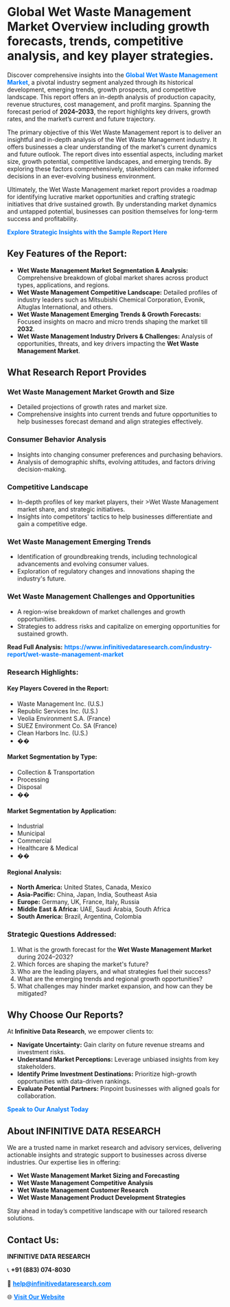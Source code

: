 <h1>Global Wet Waste Management Market Overview including growth forecasts, trends, competitive analysis, and key player strategies.</h1>
<p>
Discover comprehensive insights into the 
<a href="https://www.infinitivedataresearch.com/industry-report/wet-waste-management-market" rel="dofollow" style="color: #007BFF; text-decoration: none;"><strong>Global Wet Waste Management Market</strong></a>, a pivotal industry segment analyzed through its historical development, emerging trends, growth prospects, and competitive landscape. This report offers an in-depth analysis of production capacity, revenue structures, cost management, and profit margins. Spanning the forecast period of <strong>2024–2033</strong>, the report highlights key drivers, growth rates, and the market’s current and future trajectory.
</p>
<p>
The primary objective of this Wet Waste Management report is to deliver an insightful and in-depth analysis of the Wet Waste Management industry. It offers businesses a clear understanding of the market's current dynamics and future outlook. The report dives into essential aspects, including market size, growth potential, competitive landscapes, and emerging trends. By exploring these factors comprehensively, stakeholders can make informed decisions in an ever-evolving business environment.
</p>
<p>
Ultimately, the Wet Waste Management market report provides a roadmap for identifying lucrative market opportunities and crafting strategic initiatives that drive sustained growth. By understanding market dynamics and untapped potential, businesses can position themselves for long-term success and profitability.
</p>
<p>
<a href="https://www.infinitivedataresearch.com/request-sample/reportId=108402" style="color: #007BFF; text-decoration: none;"><strong>Explore Strategic Insights with the Sample Report Here</strong></a>
</p>

<h2>Key Features of the Report:</h2>
<ul>
<li><strong>Wet Waste Management Market Segmentation & Analysis:</strong> Comprehensive breakdown of global market shares across product types, applications, and regions.</li>
<li><strong>Wet Waste Management Competitive Landscape:</strong> Detailed profiles of industry leaders such as Mitsubishi Chemical Corporation, Evonik, Altuglas International, and others.</li>
<li><strong>Wet Waste Management Emerging Trends & Growth Forecasts:</strong> Focused insights on macro and micro trends shaping the market till <strong>2032</strong>.</li>
<li><strong>Wet Waste Management Industry Drivers & Challenges:</strong> Analysis of opportunities, threats, and key drivers impacting the <strong>Wet Waste Management Market</strong>.</li>
</ul>

<h2>What Research Report Provides</h2>
<h3>Wet Waste Management Market Growth and Size</h3>
<ul>
<li>Detailed projections of growth rates and market size.</li>
<li>Comprehensive insights into current trends and future opportunities to help businesses forecast demand and align strategies effectively.</li>
</ul>

<h3>Consumer Behavior Analysis</h3>
<ul>
<li>Insights into changing consumer preferences and purchasing behaviors.</li>
<li>Analysis of demographic shifts, evolving attitudes, and factors driving decision-making.</li>
</ul>

<h3>Competitive Landscape</h3>
<ul>
<li>In-depth profiles of key market players, their >Wet Waste Management market share, and strategic initiatives.</li>
<li>Insights into competitors' tactics to help businesses differentiate and gain a competitive edge.</li>
</ul>

<h3>Wet Waste Management Emerging Trends</h3>
<ul>
<li>Identification of groundbreaking trends, including technological advancements and evolving consumer values.</li>
<li>Exploration of regulatory changes and innovations shaping the industry's future.</li>
</ul>

<h3>Wet Waste Management Challenges and Opportunities</h3>
<ul>
<li>A region-wise breakdown of market challenges and growth opportunities.</li>
<li>Strategies to address risks and capitalize on emerging opportunities for sustained growth.</li>
</ul>
<p><strong>Read Full Analysis:</strong> <a href="https://www.infinitivedataresearch.com/industry-report/wet-waste-management-market" rel="dofollow" style="color: #007BFF; text-decoration: none;"><strong>https://www.infinitivedataresearch.com/industry-report/wet-waste-management-market</strong></a></p>
<h3>Research Highlights:</h3>
<h4>Key Players Covered in the Report:</h4>
<ul><li>Waste Management Inc. (U.S.)</li><li>Republic Services Inc. (U.S.)</li><li>Veolia Environment S.A. (France)</li><li>SUEZ Environment Co. SA (France)</li><li>Clean Harbors Inc. (U.S.)</li><li>��</li></ul>
<h4>Market Segmentation by Type:</h4>
<ul><li>Collection &amp; Transportation</li><li>Processing</li><li>Disposal</li><li>��</li></ul>
<h4>Market Segmentation by Application:</h4>
<ul><li>Industrial</li><li>Municipal</li><li>Commercial</li><li>Healthcare &amp; Medical</li><li>��</li></ul>

<h4>Regional Analysis:</h4>
<ul>
<li><strong>North America:</strong> United States, Canada, Mexico</li>
<li><strong>Asia-Pacific:</strong> China, Japan, India, Southeast Asia</li>
<li><strong>Europe:</strong> Germany, UK, France, Italy, Russia</li>
<li><strong>Middle East & Africa:</strong> UAE, Saudi Arabia, South Africa</li>
<li><strong>South America:</strong> Brazil, Argentina, Colombia</li>
</ul>

<h3>Strategic Questions Addressed:</h3>
<ol>
<li>What is the growth forecast for the <strong>Wet Waste Management Market</strong> during 2024–2032?</li>
<li>Which forces are shaping the market's future?</li>
<li>Who are the leading players, and what strategies fuel their success?</li>
<li>What are the emerging trends and regional growth opportunities?</li>
<li>What challenges may hinder market expansion, and how can they be mitigated?</li>
</ol>

<h2>Why Choose Our Reports?</h2>
<p>At <strong>Infinitive Data Research</strong>, we empower clients to:</p>
<ul>
<li><strong>Navigate Uncertainty:</strong> Gain clarity on future revenue streams and investment risks.</li>
<li><strong>Understand Market Perceptions:</strong> Leverage unbiased insights from key stakeholders.</li>
<li><strong>Identify Prime Investment Destinations:</strong> Prioritize high-growth opportunities with data-driven rankings.</li>
<li><strong>Evaluate Potential Partners:</strong> Pinpoint businesses with aligned goals for collaboration.</li>
</ul>
<p><a href="https://www.infinitivedataresearch.com/industry-report/wet-waste-management-market" rel="dofollow" style="color: #007BFF; text-decoration: none;"><strong>Speak to Our Analyst Today</strong></a></p>

<h2>About INFINITIVE DATA RESEARCH</h2>
<p>We are a trusted name in market research and advisory services, delivering actionable insights and strategic support to businesses across diverse industries. Our expertise lies in offering:</p>
<ul>
<li><strong>Wet Waste Management Market Sizing and Forecasting</strong></li>
<li><strong>Wet Waste Management Competitive Analysis</strong></li>
<li><strong>Wet Waste Management Customer Research</strong></li>
<li><strong>Wet Waste Management Product Development Strategies</strong></li>
</ul>
<p>Stay ahead in today’s competitive landscape with our tailored research solutions.</p>

<h2>Contact Us:</h2>
<p><strong>INFINITIVE DATA RESEARCH</strong></p>
<p>📞 <strong>+91 (883) 074-8030</strong></p>
<p>📧 <strong><a href="mailto:help@infinitivedataresearch.com" style="color: #007BFF;">help@infinitivedataresearch.com</a></strong></p>
<p>🌐 <strong><a href="https://www.infinitivedataresearch.com" rel="dofollow" style="color: #007BFF;">Visit Our Website</a></strong></p>